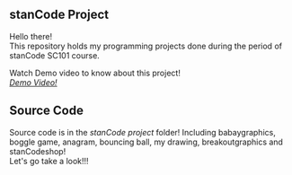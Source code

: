 ## stanCode Project 

Hello there!\
This repository holds my programming projects done during the period of stanCode SC101 course.

Watch Demo video to know about this project!\
*[Demo Video!](https://drive.google.com/drive/folders/1Gi3bn9qPW_gR0ISyGzVPLd5Bztdvd7rF?fbclid=IwAR36BW3v_bHn-Idsh-0_ROSWLwrXOzoervZId25OOzH2LX4b6FCGDfULdDg)*


## Source Code

Source code is in the *stanCode project* folder! Including babaygraphics, boggle game, anagram, bouncing ball, my drawing, breakoutgraphics and stanCodeshop!\
Let's go take a look!!!
